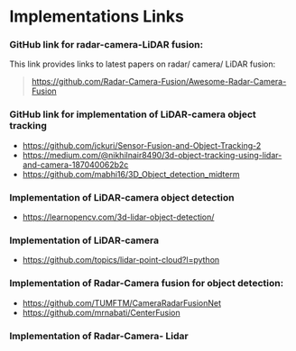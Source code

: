 # Implementations Links

### GitHub link for radar-camera-LiDAR fusion: 

This link provides links to latest papers on radar/ camera/ LiDAR fusion: 
> https://github.com/Radar-Camera-Fusion/Awesome-Radar-Camera-Fusion
  
### GitHub link for implementation of LiDAR-camera object tracking
- https://github.com/jckuri/Sensor-Fusion-and-Object-Tracking-2
- https://medium.com/@nikhilnair8490/3d-object-tracking-using-lidar-and-camera-187040062b2c
- https://github.com/mabhi16/3D_Object_detection_midterm

### Implementation of LiDAR-camera object detection
- https://learnopencv.com/3d-lidar-object-detection/

### Implementation of LiDAR-camera
- https://github.com/topics/lidar-point-cloud?l=python

### Implementation of Radar-Camera fusion for object detection:
- https://github.com/TUMFTM/CameraRadarFusionNet
- https://github.com/mrnabati/CenterFusion

### Implementation of Radar-Camera- Lidar

